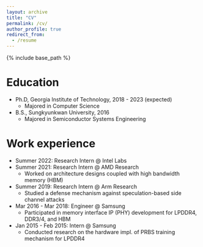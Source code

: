 ```yaml
---
layout: archive
title: "CV"
permalink: /cv/
author_profile: true
redirect_from:
  - /resume
---
```


{% include base_path %}

Education
======
* Ph.D, Georgia Institute of Technology, 2018 - 2023 (expected)
	* Majored in Computer Science
* B.S., Sungkyunkwan University, 2016
  * Majored in Semiconductor Systems Engineering

Work experience
======
* Summer 2022: Research Intern @ Intel Labs
* Summer 2021: Research Intern @ AMD Research
	* Worked on architecture designs coupled with high bandwidth memory (HBM)
* Summer 2019: Research Intern @ Arm Research
	* Studied a defense mechanism against speculation-based side channel attacks
* Mar 2016 - Mar 2018: Engineer @ Samsung
	* Participated in memory interface IP (PHY) development for LPDDR4, DDR3/4, and HBM
* Jan 2015 - Feb 2015: Intern @ Samsung
	* Conducted research on the hardware impl. of PRBS training mechanism for LPDDR4

